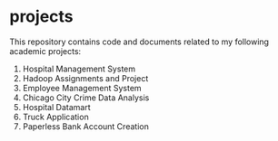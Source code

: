 # projects
This repository contains code and documents related to my following academic projects:
1. Hospital Management System
2. Hadoop Assignments and Project
3. Employee Management System
4. Chicago City Crime Data Analysis
5. Hospital Datamart
6. Truck Application
7. Paperless Bank Account Creation
